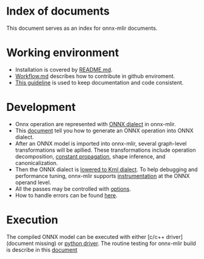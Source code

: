 <!--- SPDX-License-Identifier: Apache-2.0 -->

# Index of documents
This document serves as an index for onnx-mlir documents.

# Working environment
* Installation is covered by [README.md](../README.md).
* [Workflow.md](Workflow.md) describes how to contribute in github enviroment. 
* [This guideline](Documentation.md) is used to keep documentation and code consistent.

# Development
* Onnx operation are represented with  [ONNX dialect](Dialect/onnx.md) in onnx-mlir.
*  This [document](ImportONNXDef.md) 
tell you how to generate an ONNX operation into ONNX dialect.
* After an ONNX model is imported into onnx-mlir, several graph-level transformations will be apllied.
These transformations include operation decomposition, [constant propagation](ConstPropagationPass.md),
shape inference, and canonicalization. 
* Then the ONNX dialect is [lowered to Krnl dialect](LoweringCode.md). 
To help debugging and performance tuning, onnx-mlir supports [instrumentation](Instrumentation.md)
at the ONNX operand level.
* All the passes may be controlled with [options](Options.md).
* How to handle errors can be found [here](ErrorHandling.md).

# Execution
The compiled ONNX model can be executed with either [c/c++ driver](document missing)
or [python driver](DebuggingNumbericalError.md).
The routine testing for onnx-mlir build is describe in this [document](Testing.md)

